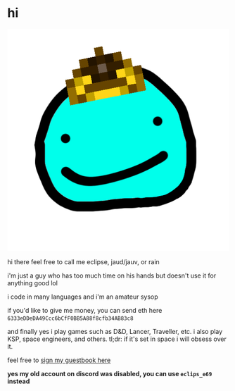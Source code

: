 # hi
![](raimn.png)

hi there feel free to call me eclipse, jaud/jauv, or rain

i'm just a guy who has too much time on his hands but doesn't use it for anything good lol

i code in many languages and i'm an amateur sysop

if you'd like to give me money, you can send eth here `6333eDDeDA49Ccc6bCfF0BB5A88f8cfb34AB83c8`

and finally yes i play games such as D&D, Lancer, Traveller, etc. i also play KSP, space engineers, and others. tl;dr: if it's set in space i will obsess over it.

feel free to [sign my guestbook here](https://github.com/Just-a-Unity-Dev/Just-a-Unity-Dev/issues/new?&body=sign%20my%20guest%20book%20by%20placing%20your%20name%20in%20the%20title,%20how%27d%20you%20get%20to%20this%20page%20and%20why?%20Don%27t%20forget%20you%20have%20an%20entire%20notebook%20in%20your%20hands!)

**yes my old account on discord was disabled, you can use `eclips_e69` instead**
